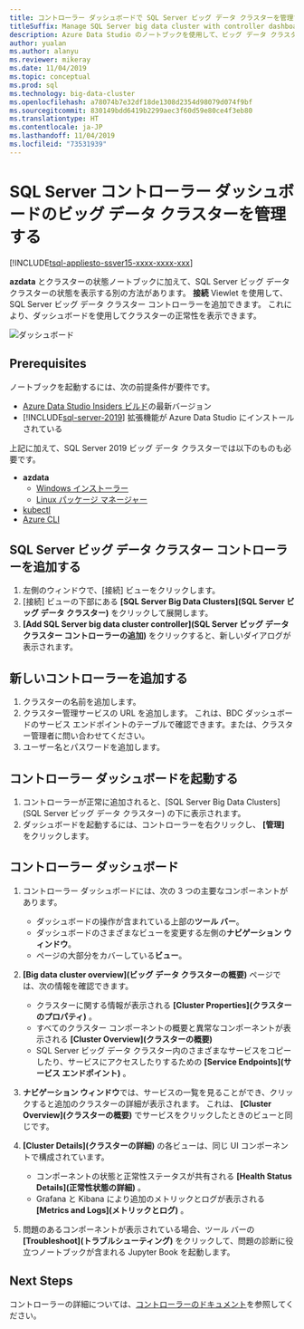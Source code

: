 ```yaml
---
title: コントローラー ダッシュボードで SQL Server ビッグ データ クラスターを管理する
titleSuffix: Manage SQL Server big data cluster with controller dashboard
description: Azure Data Studio のノートブックを使用して、ビッグ データ クラスターの管理とトラブルシューティングを行います。
author: yualan
ms.author: alanyu
ms.reviewer: mikeray
ms.date: 11/04/2019
ms.topic: conceptual
ms.prod: sql
ms.technology: big-data-cluster
ms.openlocfilehash: a78074b7e32df18de1308d2354d98079d074f9bf
ms.sourcegitcommit: 830149bdd6419b2299aec3f60d59e80ce4f3eb80
ms.translationtype: HT
ms.contentlocale: ja-JP
ms.lasthandoff: 11/04/2019
ms.locfileid: "73531939"
---
```

# <a name="manage-big-data-clusters-for-sql-server-controller-dashboard"></a>SQL Server コントローラー ダッシュボードのビッグ データ クラスターを管理する

[!INCLUDE[tsql-appliesto-ssver15-xxxx-xxxx-xxx](../includes/tsql-appliesto-ssver15-xxxx-xxxx-xxx.md)]

**azdata** とクラスターの状態ノートブックに加えて、SQL Server ビッグ データ クラスターの状態を表示する別の方法があります。 **接続** Viewlet を使用して、SQL Server ビッグ データ クラスター コントローラーを追加できます。 これにより、ダッシュボードを使用してクラスターの正常性を表示できます。

![ダッシュボード](media/manage-with-controller-dashboard/controller-dashboard.png)
## <a name="prerequisites"></a>Prerequisites

ノートブックを起動するには、次の前提条件が要件です。

* [Azure Data Studio Insiders ビルド](https://docs.microsoft.com/sql/big-data-cluster/deploy-big-data-tools?view=sqlallproducts-download-and-install-azure-data-studio-sql-server-2019-release-candidate-rc)の最新バージョン
* [!INCLUDE[sql-server-2019](../includes/sssqlv15-md.md)] 拡張機能が Azure Data Studio にインストールされている

上記に加えて、SQL Server 2019 ビッグ データ クラスターでは以下のものも必要です。

* **azdata**
    - [Windows インストーラー](deploy-install-azdata-installer.md)
    - [Linux パッケージ マネージャー](deploy-install-azdata-linux-package.md)
* [kubectl](https://kubernetes.io/docs/tasks/tools/install-kubectl/#install-kubectl-binary-using-native-package-management)
* [Azure CLI](/cli/azure/install-azure-cli)

## <a name="add-sql-server-big-data-cluster-controller"></a>SQL Server ビッグ データ クラスター コントローラーを追加する

1. 左側のウィンドウで、[接続] ビューをクリックします。
2. [接続] ビューの下部にある **[SQL Server Big Data Clusters]\(SQL Server ビッグ データ クラスター\)** をクリックして展開します。
3. **[Add SQL Server big data cluster controller]\(SQL Server ビッグ データ クラスター コントローラーの追加\)** をクリックすると、新しいダイアログが表示されます。

## <a name="add-new-controller"></a>新しいコントローラーを追加する

1. クラスターの名前を追加します。
2. クラスター管理サービスの URL を追加します。 これは、BDC ダッシュボードのサービス エンドポイントのテーブルで確認できます。または、クラスター管理者に問い合わせてください。
3. ユーザー名とパスワードを追加します。

## <a name="launch-controller-dashboard"></a>コントローラー ダッシュボードを起動する

1. コントローラーが正常に追加されると、[SQL Server Big Data Clusters]\(SQL Server ビッグ データ クラスター\) の下に表示されます。
2. ダッシュボードを起動するには、コントローラーを右クリックし、 **[管理]** をクリックします。

## <a name="controller-dashboard"></a>コントローラー ダッシュボード

1. コントローラー ダッシュボードには、次の 3 つの主要なコンポーネントがあります。

    - ダッシュボードの操作が含まれている上部の**ツール バー**。
    - ダッシュボードのさまざまなビューを変更する左側の**ナビゲーション ウィンドウ**。
    - ページの大部分をカバーしている**ビュー**。

2. **[Big data cluster overview]\(ビッグ データ クラスターの概要\)** ページでは、次の情報を確認できます。

    - クラスターに関する情報が表示される **[Cluster Properties]\(クラスターのプロパティ\)** 。
    - すべてのクラスター コンポーネントの概要と異常なコンポーネントが表示される **[Cluster Overview]\(クラスターの概要\)**
    - SQL Server ビッグ データ クラスター内のさまざまなサービスをコピーしたり、サービスにアクセスしたりするための **[Service Endpoints]\(サービス エンドポイント\)** 。

3. **ナビゲーション ウィンドウ**では、サービスの一覧を見ることができ、クリックすると追加のクラスターの詳細が表示されます。 これは、 **[Cluster Overview]\(クラスターの概要\)** でサービスをクリックしたときのビューと同じです。

4. **[Cluster Details]\(クラスターの詳細\)** の各ビューは、同じ UI コンポーネントで構成されています。

    - コンポーネントの状態と正常性ステータスが共有される **[Health Status Details]\(正常性状態の詳細\)** 。
    - Grafana と Kibana により追加のメトリックとログが表示される **[Metrics and Logs]\(メトリックとログ\)** 。

1. 問題のあるコンポーネントが表示されている場合、ツール バーの **[Troubleshoot]\(トラブルシューティング\)** をクリックして、問題の診断に役立つノートブックが含まれる Jupyter Book を起動します。

## <a name="next-steps"></a>Next Steps

コントローラーの詳細については、[コントローラーのドキュメント](concept-controller.md)を参照してください。